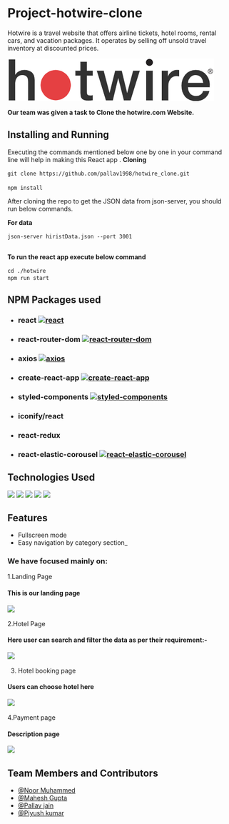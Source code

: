 # Project-hotwire-clone
Hotwire is a travel website that offers airline tickets, hotel rooms, rental cars, and vacation packages. It operates by selling off unsold travel inventory at discounted prices.

<img src="public/Logo.png">  

**Our team was given a task to Clone the hotwire.com Website.**

## Installing and Running

Executing the commands mentioned below one by one in your command line will help in making this React app .
**Cloning**

```
git clone https://github.com/pallav1998/hotwire_clone.git

npm install

```

After cloning the repo to get the JSON data from json-server, you should run below commands.

**For data**

```
json-server hiristData.json --port 3001


```

**To run the react app execute below command**

```
cd ./hotwire
npm run start

```


## NPM Packages used

- ### react [![react](https://camo.githubusercontent.com/475b49b04214dfa67c1ec8a2837888ae63003feb7b71fd45be30ff360148ad87/68747470733a2f2f696d672e736869656c64732e696f2f6e706d2f762f72656163742e7376673f7374796c653d666c6174)](https://github.com/facebook/react)

- ### react-router-dom [![react-router-dom](https://camo.githubusercontent.com/475b49b04214dfa67c1ec8a2837888ae63003feb7b71fd45be30ff360148ad87/68747470733a2f2f696d672e736869656c64732e696f2f6e706d2f762f72656163742e7376673f7374796c653d666c6174)](https://github.com/ReactTraining/react-router/tree/master/packages/react-router-dom)
- ### axios [![axios](https://camo.githubusercontent.com/1f22b6c297d1cb0e3aa68b2e6fed42da8b002bbefca8d63e99e0b790da8cce9b/68747470733a2f2f696d672e736869656c64732e696f2f6e706d2f762f6178696f732e7376673f7374796c653d666c61742d737175617265)](https://github.com/axios/axios)

- ### create-react-app [![create-react-app](https://camo.githubusercontent.com/475b49b04214dfa67c1ec8a2837888ae63003feb7b71fd45be30ff360148ad87/68747470733a2f2f696d672e736869656c64732e696f2f6e706d2f762f72656163742e7376673f7374796c653d666c6174)](https://github.com/facebook/create-react-app)
- ### styled-components [![styled-components](https://camo.githubusercontent.com/5ba6643341d94abdad0bc89edf930b9223664ffd462c61e4f32ec06cdbf50eb9/68747470733a2f2f636f6465636f762e696f2f67682f7374796c65642d636f6d706f6e656e74732f7374796c65642d636f6d706f6e656e74732f636f7665726167652e7376673f6272616e63683d6d61696e)](https://github.com/styled-components/styled-components)
- ### iconify/react
- ### react-redux
- ### react-elastic-corousel [![react-elastic-corousel](https://camo.githubusercontent.com/f02d7ddafecce45e5c6e5d24ac76753cc2560e27eb41e347b4aed935392a32eb/68747470733a2f2f696d672e736869656c64732e696f2f6e706d2f762f72656163742d656c61737469632d6361726f7573656c2e7376673f7374796c653d666c61742d737175617265)](https://github.com/sag1v/react-elastic-carousel)

## Technologies Used

<p float="left">
  <img src="https://upload.wikimedia.org/wikipedia/commons/thumb/6/61/HTML5_logo_and_wordmark.svg/1200px-HTML5_logo_and_wordmark.svg.png" height="150"/>
  <img src="https://cdn.freebiesupply.com/logos/thumbs/2x/css3-logo.png"  height="150"/> 
  <img src="https://i.pinimg.com/originals/50/a6/42/50a6428d99f98e808074cceaf4c755e7.png"  height="150"/>
  <img src="https://easybase.io/assets/images/posts_images/5-great-react-libraries-1.png" height="150"/>
  <img src="https://coursework.vschool.io/content/images/2017/12/1_BPKkrOCvDkJD4y8HWyZ2Gw.png" height="150"/>
  
</p>

## Features

- Fullscreen mode
- Easy navigation by category section_


### We have focused mainly on:

1.Landing Page

<h4>This is our landing page </h4>
<img src="public/Screenshot (867).png" width="400"/>

2.Hotel Page 

<h4>Here user can search and filter the data as per their requirement:- </h4>
<img src="public/Screenshot (869).png" width="400"/>

3. Hotel booking page
<h4> Users can choose hotel here </h4>
<img src="public/Screenshot (870).png" width="400"/>

4.Payment page
<h4> Description page </h4>
<img src="public/Screenshot (871).png" width="400"/>





## Team Members and Contributors

- [@Noor Muhammed](https://github.com/NOORMUHAMM)
- [@Mahesh Gupta ](https://github.com/maheshguptha49)
- [@Pallav jain](https://github.com/pallav1998)
- [@Piyush kumar](https://github.com/omkarvgavade)
